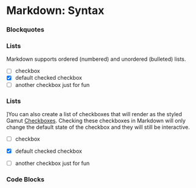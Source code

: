 # Markdown: Syntax

### Blockquotes

### Lists

Markdown supports ordered (numbered) and unordered (bulleted) lists.

- [ ] checkbox
- [x] default checked checkbox
- [ ] another checkbox just for fun

### Lists

]You can also create a list of checkboxes that will render as the styled Gamut [Checkboxes](https://gamut.codecademy.com/?path=/docs/atoms-forminputs-checkbox--checkbox). Checking these checkboxes in Markdown will only change the default state of the checkbox and they will still be interactive.

- [ ] checkbox

- [x] default checked checkbox
- [ ] another checkbox just for fun

### Code Blocks
